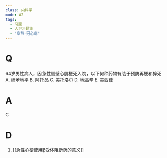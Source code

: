 ```yaml
---
class: 内科学
mode: A2
tags:
  - 习题
  - 人卫习题集
  - "章节-冠心病"
---
```


# Q
64岁男性病人，因急性侧壁心肌梗死入院，以下何种药物有助于预防再梗和猝死
A. 硝苯地平 
B. 阿托品 
C. 美托洛尔
D. 地高辛 
E. 美西律
# A
C
# D
1. [[急性心梗使用β受体阻断药的意义]]